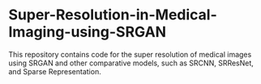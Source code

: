 # Super-Resolution-in-Medical-Imaging-using-SRGAN
This repository contains code for the super resolution of medical images using SRGAN and other comparative models, such as SRCNN, SRResNet, and Sparse Representation.
